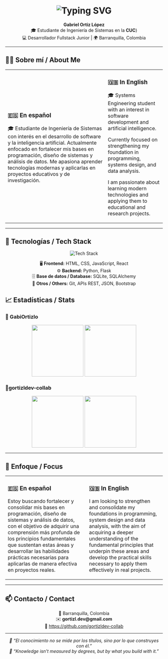 <!-- Encabezado animado -->
<h1 align="center">
  <img src="https://readme-typing-svg.herokuapp.com?font=Poppins&weight=600&size=45&duration=3000&pause=1000&color=0078D4&center=true&vCenter=true&width=435&lines=👋+¡Hola!;👋+Hello!;Welcome+to+my+profile!;¡Bienvenido+a+mi+perfil!" alt="Typing SVG" />
</h1>

<p align="center">
  <strong>Gabriel Ortiz López</strong><br>
  🎓 Estudiante de Ingeniería de Sistemas en la <b>CUC</b>)<br>
  💻 Desarrollador Fullstack Junior | 🌍 Barranquilla, Colombia
</p>

---

## 🧑‍💻 Sobre mí / About Me
<table>
<tr>
<td>

### 🇪🇸 En español
🎓 Estudiante de Ingeniería de Sistemas con interés en el desarrollo de software y la inteligencia artificial.
Actualmente enfocado en fortalecer mis bases en programación, diseño de sistemas y análisis de datos.
Me apasiona aprender tecnologías modernas y aplicarlas en proyectos educativos y de investigación.

</td>
<td>

### 🇬🇧 In English
🎓 Systems Engineering student with an interest in software development and artificial intelligence.

Currently focused on strengthening my foundation in programming, systems design, and data analysis.

I am passionate about learning modern technologies and applying them to educational and research projects.

</td>
</tr>
</table>

---

## 🚀 Tecnologías / Tech Stack
<p align="center">
  <img src="https://skillicons.dev/icons?i=html,css,js,react,python,flask,sqlite,bootstrap,git" alt="Tech Stack" />
</p>

<p align="center">
  🖥️ <b>Frontend:</b> HTML, CSS, JavaScript, React <br>
  ⚙️ <b>Backend:</b> Python, Flask <br>
  🗄️ <b>Base de datos / Database:</b> SQLite, SQLAlchemy <br>
  🔧 <b>Otros / Others:</b> Git, APIs REST, JSON, Bootstrap
</p>


## 📈 Estadísticas / Stats

### 👤 GabiOrtizlo
<p align="center">
  <img src="https://github-readme-stats.vercel.app/api?username=GabiOrtizlo&show_icons=true&theme=radical" height="165"/>
  <img src="https://github-readme-stats.vercel.app/api/top-langs/?username=GabiOrtizlo&layout=compact&theme=radical" height="165"/>
</p>

### 👤gortizldev-collab
<p align="center">
  <img src="https://github-readme-stats.vercel.app/api?username=gortizldev-collab&show_icons=true&theme=tokyonight" height="165"/>
  <img src="https://github-readme-stats.vercel.app/api/top-langs/?username=gortizldev-collab&layout=compact&theme=tokyonight" height="165"/>
</p>


---

## 🎯 Enfoque / Focus
<table>
<tr>
<td>

### 🇪🇸 En español
Estoy buscando fortalecer y consolidar mis bases en programación, diseño de sistemas y análisis de datos, con el objetivo de adquirir una comprensión más profunda de los principios fundamentales que sustentan estas áreas y desarrollar las habilidades prácticas necesarias para aplicarlas de manera efectiva en proyectos reales.


</td>
<td>

### 🇬🇧 In English

I am looking to strengthen and consolidate my foundations in programming, system design and data analysis, with the aim of acquiring a deeper understanding of the fundamental principles that underpin these areas and develop the practical skills necessary to apply them effectively in real projects.

</td>
</tr>
</table>

---

## 📫 Contacto / Contact
<p align="center">
📍 Barranquilla, Colombia  
<br>✉️ <b>gortizl.dev@gmail.com</b>  
<br>💼 <a href="[https://github.com/gortizldev-collab]">https://github.com/gortizldev-collab</a>
</p>

---

<p align="center">
  <i>💬 “El conocimiento no se mide por los títulos, sino por lo que construyes con él.”</i><br>
  <i>💬 “Knowledge isn’t measured by degrees, but by what you build with it.”</i>
</p>

